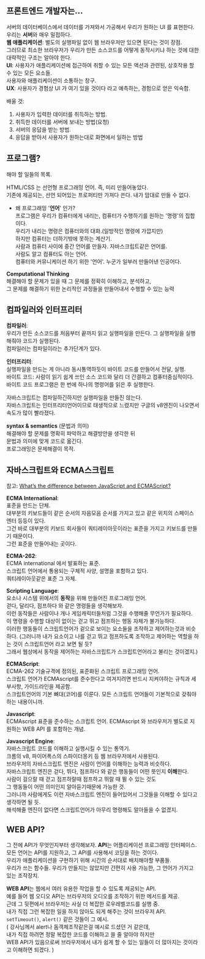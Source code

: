 ## 프론트엔드 개발자는...  

서버의 데이터베이스에서 데이터를 가져와서 가공해서 우리가 원하는 UI 를 표현한다.  
우리는 **서버**와 매우 밀접하다.  
**웹 애플리케이션**: 별도의 실행파일 없이 웹 브라우저만 있으면 된다는 것이 장점.  
그러므로 최소한 브라우저가 우리가 만든 소스코드를 어떻게 동작시키냐 하는 것에 대한 대략적인 구조는 알아야 한다.  
**UI**: 사용자가 애플리케이션에 접근하여 취할 수 있는 모든 액션과 관련된, 상호작용 할 수 있는 모든 요소들.  
    사용자와 애플리케이션이 소통하는 창구.   
**UX**: 사용자가 경험상 UI 가 여기 있을 것이다 라고 예측하는, 경험으로 얻은 익숙함.  

배울 것:  
1. 사용자가 입력한 데이터를 취득하는 방법.  
2. 취득한 데이터를 서버에 보내는 방법(요청)  
3. 서버의 응답을 받는 방법.  
4. 응답을 받아서 사용자가 원하는대로 화면에서 일하는 방법  


## 프로그램?  
해야 할 일들의 목록.  

HTML/CSS 는 선언형 프로그래밍 언어. 즉, 미리 만들어놓았다.  
기존에 제공되는, 선언 되어있는 프로퍼티만 가져다 쓴다. 내가 맘대로 만들 수 없다.  

- 왜 프로그래밍 '**언어**' 인가?  
    프로그램은 우리가 컴퓨터에게 내리는, 컴퓨터가 수행하기를 원하는 '명령'의 집합이다.  
    우리가 내리는 명령은 컴퓨터와의 대화.(일방적인 명령에 가깝지만)  
    하지만 컴퓨터는 더하기밖에 못하는 계산기.  
    사람과 컴퓨터 사이에 중간 언어를 만들자. 자바스크립트같은 언어를.  
    사람도 알고 컴퓨터도 아는 언어.  
    컴퓨터와 커뮤니케이션 하기 위한 '언어'. 누군가 일부러 만들어낸 인공어다.  


**Computational Thinking**  
해결해야 할 문제가 있을 때 그 문제를 정확히 이해하고, 분석하고,  
그 문제를 해결하기 위한 논리적인 과정들을 만들어내서 수행할 수 있는 능력    

## 컴파일러와 인터프리터  

**컴파일러**:  
우리가 만든 소스코드를 처음부터 끝까지 읽고 실행파일을 만든다. 그 실행파일을 실행해줘야 코드가 실행된다.  
컴파일러는 컴파일이라는 추가단계가 있다.  

**인터프리터**:  
실행파일을 만드는 게 아니라 동시통역하듯이 바이트 코드를 만들어서 전달, 실행.  
    바이트 코드: 사람이 읽기 쉽게 쓰인 소스 코드와 달리 더 간결하고 컴퓨터중심적이다.  
    바이트 코드 프로그램은 한 번에 하나의 명령어를 읽은 후 실행한다.

자바스크립트는 컴파일하긴하지만 실행파일을 만들진 않는다.  
자바스크립트는 인터프리터언어이므로 태생적으로 느렸지만 구글의 v8엔진이 나오면서 속도가 많이 빨라졌다.  

**syntax & semantics** (문법과 의미)  
해결해야 할 문제를 명확히 파악하고 해결방안을 생각한 뒤  
문법과 의미에 맞게 코드로 옮긴다.  
프로그래밍은 문제해결이 목적.

## 자바스크립트와 ECMA스크립트  
참고: [What’s the difference between JavaScript and ECMAScript?](https://medium.freecodecamp.org/whats-the-difference-between-javascript-and-ECMAscript-cba48c73a2b5)

**ECMA International**:  
표준을 만드는 단체.  
대부분의 키보드들이 같은 순서의 자음모음 순서를 가지고 있고 같은 위치의 스페이스 엔터 등등이 있다.  
그건 바로 대부분의 키보드 회사들이 쿼티레이아웃이라는 표준을 가지고 키보드를 만들기 때문이다.  
그런 표준을 만들어내는 곳이다.  

**ECMA-262**:  
ECMA international 에서 발표하는 표준.  
스크립트 언어에서 통용되는 구체적 사양, 설명을 포함하고 있다.  
쿼티레이아웃같은 표준 그 자체. 

**Scripting Language**:  
요소나 시스템 위에서의 **동작**을 위해 만들어진 프로그래밍 언어.  
걷다, 달리다, 점프하다 와 같은 명령들을 생각해보자.  
이런 동작들은 사람이나 개나 게임캐릭터들처럼 그것을 수행해줄 무언가가 필요하다.  
이 명령을 수행할 대상이 없이는 걷고 뛰고 점프하는 행동 자체가 불가능하다.  
이러한 행동들이 스크립트언어가 겉으로 보이는 요소들을 조작하고 제어하는것과 비슷하다. 
(그러니까 내가 요소이고 나를 걷고 뛰고 점프하도록 조작하고 제어하는 역할을 하는 것이 스크립트언어 라고 보면 될 듯?  
그래서 웹상에서 동작을 제어하는 자바스크립트가 스크립트언어라고 불리는 것이겠지.)  

**ECMAScript**:  
ECMA-262 기술규격에 정의된, 표준화된 스크립트 프로그래밍 언어.  
스크립트 언어가 ECMAscript를 준수한다고 여겨지려면 반드시 지켜야하는 규칙과 세부사항, 가이드라인을 제공함.  
스크립트언어의 기본 뼈대(코어)를 이룬다. 모든 스크립트 언어들이 기본적으로 갖춰야 하는 내용이니까.  

**Javascript**:  
ECMAscript 표준을 준수하는 스크립트 언어. ECMAscript 와 브라우저가 별도로 지원하는 WEB API 를 포함하는 개념.  

**Javascript Engine**:  
자바스크립트 코드를 이해하고 실행시킬 수 있는 통역기.  
크롬의 v8, 파이어폭스의 스파이더몽키 등 웹 브라우저에서 사용된다.  
브라우저의 자바스크립트 엔진은 사람이 언어를 이해하는 능력과 비슷하다.  
자바스크립트 엔진은 걷다, 뛰다, 점프하다 와 같은 행동들이 어떤 뜻인지 **이해**한다.  
사람이 걸으랄 때 걷고 점프하랄때 점프하고 뛰랄 때 뛸 수 있는 것도  
그 행동들이 어떤 의미인지 알아듣기때문에 가능한 것.  
그러니까 사람에게도 이런 자바스크립트 엔진이 들어있어서 그것들을 이해할 수 있다고 생각하면 될 듯.  
해석해줄 엔진이 없다면 스크립트언어가 아무리 명령해도 알아들을 수 없겠지.

## WEB API?

그 전에 API가 무엇인지부터 생각해보자.
**API**는 어플리케이션 프로그래밍 인터페이스.  
모든 언어는 API를 지원하고, 그 API를 사용해서 코딩을 하는 것이다.  
우리가 애플리케이션을 구현하기 위해 시간의 순서대로 배치해야할 부품들.  
우리가 쓰는 함수들. 우리가 만들지는 않았지만 간편히 사용 가능한, 그 언어가 가지고 있는 조작장치.  

**WEB API**는 웹에서 여러 유용한 작업을 할 수 있도록 제공되는 API.  
예를 들어 웹 오디오 API는 브라우저의 오디오를 조작하기 위한 메서드를 제공.  
근데 그 뒷편에서 브라우저는 사실 더 복잡한 로우레벨코드를 실행 중.  
내가 직접 그런 복잡한 일을 하지 않아도 되게 해주는 것이 브라우저 API.  
`setTimeout()`, `alert()` 같은 것들이 그 예시.  
( 강사님께서 alert나 돔객체조작같은걸 예시로 드셨던 거 같은데,  
내가 직접 하려면 정말 복잡한 코드를 이해하고 쓸 줄 알아야 하지만  
WEB API가 있음으로써 브라우저에서 내가 쉽게 할 수 있는 일들이 더 많아지는 것이라고 이해하면 되겠다. )  

